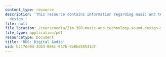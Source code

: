 ```yaml
---
content_type: resource
description: 'This resource contains information regarding music and technology: Sound
  design.'
file: null
file_location: /coursemedia/21m-380-music-and-technology-sound-design-spring-2016/b2176e043bb3066c937b5b8bd58531d7_MIT21M_380S16_assn_rd6.pdf
file_type: application/pdf
resourcetype: Document
title: 'RD6: Digital Audio'
uid: b2176e04-3bb3-066c-937b-5b8bd58531d7
---
```

